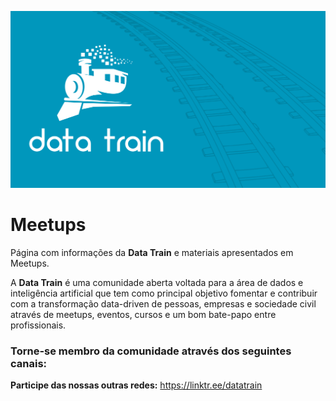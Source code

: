 ![Data_Train](https://github.com/TheDataTrain/Meetups/blob/master/Data_Train.jpeg)

# Meetups
Página com informações da **Data Train** e materiais apresentados em Meetups.

A **Data Train** é uma comunidade aberta voltada para a área de dados e inteligência artificial que tem como principal objetivo fomentar e contribuir com a transformação data-driven de pessoas, empresas e sociedade civil através de meetups, eventos, cursos e um bom bate-papo entre profissionais.

### Torne-se membro da comunidade através dos seguintes canais:

**Participe das nossas outras redes:** https://linktr.ee/datatrain
